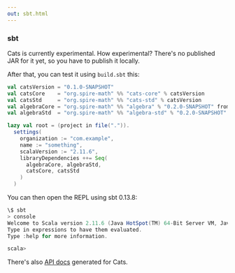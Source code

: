```yaml
---
out: sbt.html
---
```


  [catsdocs]: http://non.github.io/cats/api/

### sbt

Cats is currently experimental. How experimental?
There's no published JAR for it yet, so you have to publish it locally.

After that, you can test it using `build.sbt` this:

```scala
val catsVersion = "0.1.0-SNAPSHOT"
val catsCore    = "org.spire-math" %% "cats-core" % catsVersion
val catsStd     = "org.spire-math" %% "cats-std" % catsVersion
val algebraCore = "org.spire-math" %% "algebra" % "0.2.0-SNAPSHOT" from "http://plastic-idolatry.com/jars/algebra_2.11-0.2.0-SNAPSHOT.jar"
val algebraStd  = "org.spire-math" %% "algebra-std" % "0.2.0-SNAPSHOT" from "http://plastic-idolatry.com/jars/algebra-std_2.11-0.2.0-SNAPSHOT.jar"

lazy val root = (project in file(".")).
  settings(
    organization := "com.example",
    name := "something",
    scalaVersion := "2.11.6",
    libraryDependencies ++= Seq(
      algebraCore, algebraStd,
      catsCore, catsStd
    )
  )
```

You can then open the REPL using sbt 0.13.8:

```scala
\$ sbt
> console
Welcome to Scala version 2.11.6 (Java HotSpot(TM) 64-Bit Server VM, Java 1.7.0_79).
Type in expressions to have them evaluated.
Type :help for more information.

scala>
```

There's also [API docs][catsdocs] generated for Cats.
